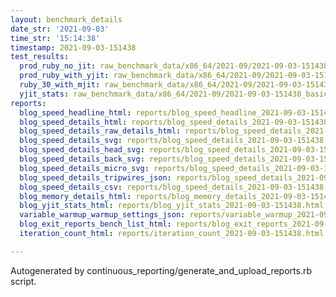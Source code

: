 ```yaml
---
layout: benchmark_details
date_str: '2021-09-03'
time_str: '15:14:38'
timestamp: 2021-09-03-151438
test_results:
  prod_ruby_no_jit: raw_benchmark_data/x86_64/2021-09/2021-09-03-151438_basic_benchmark_prod_ruby_no_jit.json
  prod_ruby_with_yjit: raw_benchmark_data/x86_64/2021-09/2021-09-03-151438_basic_benchmark_prod_ruby_with_yjit.json
  ruby_30_with_mjit: raw_benchmark_data/x86_64/2021-09/2021-09-03-151438_basic_benchmark_ruby_30_with_mjit.json
  yjit_stats: raw_benchmark_data/x86_64/2021-09/2021-09-03-151438_basic_benchmark_yjit_stats.json
reports:
  blog_speed_headline_html: reports/blog_speed_headline_2021-09-03-151438.html
  blog_speed_details_html: reports/blog_speed_details_2021-09-03-151438.html
  blog_speed_details_raw_details_html: reports/blog_speed_details_2021-09-03-151438.raw_details.html
  blog_speed_details_svg: reports/blog_speed_details_2021-09-03-151438.svg
  blog_speed_details_head_svg: reports/blog_speed_details_2021-09-03-151438.head.svg
  blog_speed_details_back_svg: reports/blog_speed_details_2021-09-03-151438.back.svg
  blog_speed_details_micro_svg: reports/blog_speed_details_2021-09-03-151438.micro.svg
  blog_speed_details_tripwires_json: reports/blog_speed_details_2021-09-03-151438.tripwires.json
  blog_speed_details_csv: reports/blog_speed_details_2021-09-03-151438.csv
  blog_memory_details_html: reports/blog_memory_details_2021-09-03-151438.html
  blog_yjit_stats_html: reports/blog_yjit_stats_2021-09-03-151438.html
  variable_warmup_warmup_settings_json: reports/variable_warmup_2021-09-03-151438.warmup_settings.json
  blog_exit_reports_bench_list_html: reports/blog_exit_reports_2021-09-03-151438.bench_list.html
  iteration_count_html: reports/iteration_count_2021-09-03-151438.html

---
```

Autogenerated by continuous_reporting/generate_and_upload_reports.rb script.
